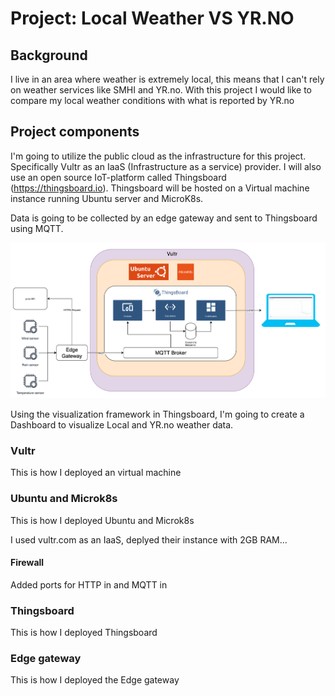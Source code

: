 # Project: Local Weather VS YR.NO

## Background

I live in an area where weather is extremely local, this means that I can't rely on weather services like SMHI and YR.no. With this project I would like to compare my local weather conditions with what is reported by YR.no

## Project components

I'm going to utilize the public cloud as the infrastructure for this project. Specifically Vultr as an IaaS (Infrastructure as a service) provider. I will also use an open source IoT-platform called Thingsboard (https://thingsboard.io). Thingsboard will be hosted on a Virtual machine instance running Ubuntu server and MicroK8s.

Data is going to be collected by an edge gateway and sent to Thingsboard using MQTT.

![diagram.png](diagram.png)

Using the visualization framework in Thingsboard, I'm going to create a Dashboard to visualize Local and YR.no weather data. 

### Vultr

This is how I deployed an virtual machine

### Ubuntu and Microk8s

This is how I deployed Ubuntu and Microk8s

I used vultr.com as an IaaS, deplyed their instance with 2GB RAM...

#### Firewall

Added ports for HTTP in and MQTT in

### Thingsboard

This is how I deployed Thingsboard

### Edge gateway

This is how I deployed the Edge gateway